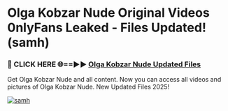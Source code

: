 # Olga Kobzar Nude Original Videos 0nlyFans Leaked - Files Updated! (samh)

<h3>🔴 CLICK HERE 🌐==►► <a href="https://tinyurl.com/5h6xmrr3" rel="nofollow">Olga Kobzar Nude Updated Files</a></h3>

Get Olga Kobzar Nude and all content. Now you can access all videos and pictures of Olga Kobzar Nude. New Updated Files 2025!

[![samh](https://i.imgur.com/KVD873Z.gif)](https://tinyurl.com/5h6xmrr3)
